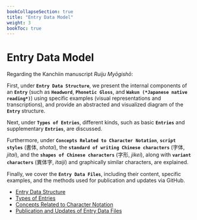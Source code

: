 ```yaml
---
bookCollapseSection: true
title: "Entry Data Model"
weight: 3
bookToc: true
---
```


# Entry Data Model


Regarding the Kanchiin manuscript *Ruiju Myōgishō*:

First, under **`Entry Data Structure`**, we present the internal components of an **`Entry`** (such as **`Headword`**, **`Phonetic Gloss`**, and **`Wakun (*Japanese native reading*)`**) using specific examples (visual representations and transcriptions), and provide an abstracted and visualized diagram of the **`Entry`** structure.

Next, under **`Types of Entries`**, different kinds, such as basic **`Entries`** and supplementary **`Entries`**, are discussed.

Furthermore, under **`Concepts Related to Character Notation`**, **`script styles`** (書体, *shotai*), the **`standard of writing Chinese characters`** (字体, *jitai*), and the **`shapes of Chinese characters`** (字形, *jikei*), along with **`variant characters`** (異体字, *itaiji*) and graphically similar characters, are explained.

Finally, we cover the **`Entry Data Files`**, including their content, specific examples, and the methods used for publication and updates via GitHub.

- [Entry Data Structure](./03-01-data-structure/)
- [Types of Entries](./03-02-types-of-entries/)
- [Concepts Related to Character Notation](./03-03-concepts-char/)
- [Publication and Updates of Entry Data Files](./03-04-data-example/)

